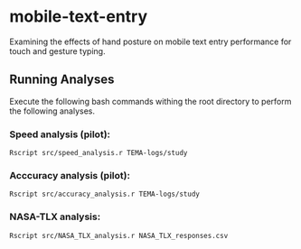 # mobile-text-entry

Examining the effects of hand posture on mobile text entry performance for touch and gesture typing.

## Running Analyses

Execute the following bash commands withing the root directory to perform the following analyses.

### Speed analysis (pilot):

```
Rscript src/speed_analysis.r TEMA-logs/study
```

### Acccuracy analysis (pilot):

```
Rscript src/accuracy_analysis.r TEMA-logs/study
```

### NASA-TLX analysis:

```
Rscript src/NASA_TLX_analysis.r NASA_TLX_responses.csv
```